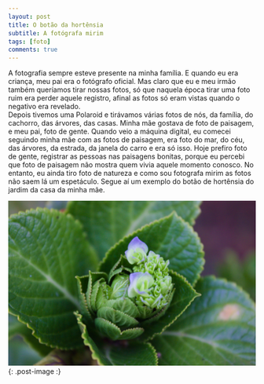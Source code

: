 ```yaml
---
layout: post
title: O botão da hortênsia
subtitle: A fotógrafa mirim
tags: [foto]
comments: true
---
```


A fotografia sempre esteve presente na minha família. E quando eu era criança, meu pai era o fotógrafo oficial. Mas claro que eu e meu irmão também queríamos tirar nossas fotos, só que naquela época tirar uma foto ruim era perder aquele registro, afinal as fotos só eram vistas quando o negativo era revelado.  
Depois tivemos uma Polaroid e tirávamos várias fotos de nós, da família, do cachorro, das árvores, das casas. Minha mãe gostava de foto de paisagem, e meu pai, foto de gente. Quando veio a máquina digital, eu comecei seguindo minha mãe com as fotos de paisagem, era foto do mar, do céu, das árvores, da estrada, da janela do carro e era só isso. Hoje prefiro foto de gente, registrar as pessoas nas paisagens bonitas, porque eu percebi que foto de paisagem não mostra quem vivia aquele momento conosco.  No entanto, eu ainda tiro foto de natureza e como sou fotografa mirim as fotos não saem lá um espetáculo. Segue aí um exemplo do botão de hortênsia do jardim da casa da minha mãe.

![botaodehortensia](/assets/img/IMG_8586.png){: .post-image :}
